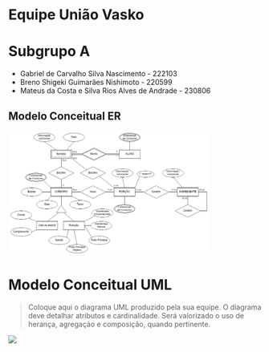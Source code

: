 # Equipe União Vasko

# Subgrupo A
* Gabriel de Carvalho Silva Nascimento - 222103
* Breno Shigeki Guimarães Nishimoto - 220599
* Mateus da Costa e Silva Rios Alves de Andrade - 230806

## Modelo Conceitual ER

<img src="images/ER_Restaurante.png" width="400px" height="auto">

# Modelo Conceitual UML

> Coloque aqui o diagrama UML produzido pela sua equipe. O diagrama deve detalhar atributos e cardinalidade. Será valorizado o uso de herança, agregação e composição, quando pertinente.

<img src="images/UML_Diagram_for_a_Online_Restaurant.png" width="400px" height="auto">